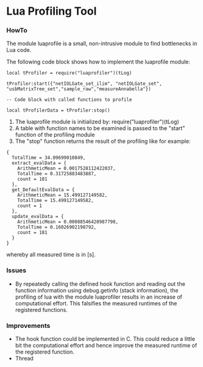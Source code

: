 # Lua Profiling Tool

### HowTo

The module luaprofile is a small, non-intrusive module to find bottlenecks in Lua code.
  
The following code block shows how to implement the luaprofile module:
  
```
local tProfiler = require("luaprofiler")(tLog)

tProfiler:start({"netIOLGate_set_ilim", "netIOLGate_set", "usbMatrixTree_set","sample_raw","measureAnnabella"})

-- Code block with called functions to profile

local tProfilerData = tProfiler:stop()
```


1. The luaprofile module is initialized by: require("luaprofiler")(tLog)
2. A table with function names to be examined is passed to the "start" function of the profiling module
3. The "stop" function returns the result of the profiling like for example:
```
{
  TotalTime = 34.09699010849,
  extract_evalData = {
    ArithmeticMean = 0.0017528112422037,
    TotalTime = 0.31725883483887,
    count = 181
  },
  get_DefaultEvalData = {
    ArithmeticMean = 15.499127149582,
    TotalTime = 15.499127149582,
    count = 1
  },
  update_evalData = {
    ArithmeticMean = 0.00088546420987798,
    TotalTime = 0.16026902198792,
    count = 181
  }
}
```
whereby all measured time is in [s].

### Issues

- By repeatedly calling the defined hook function and reading out the function information using debug.getinfo (stack information), the profiling of lua with the module luaprofiler results in an increase of computational effort. This falsifies the measured runtimes of the registered functions.

### Improvements

- The hook function could be implemented in C. This could reduce a little bit the computational effort and hence improve the measured runtime of the registered function.
- Thread

